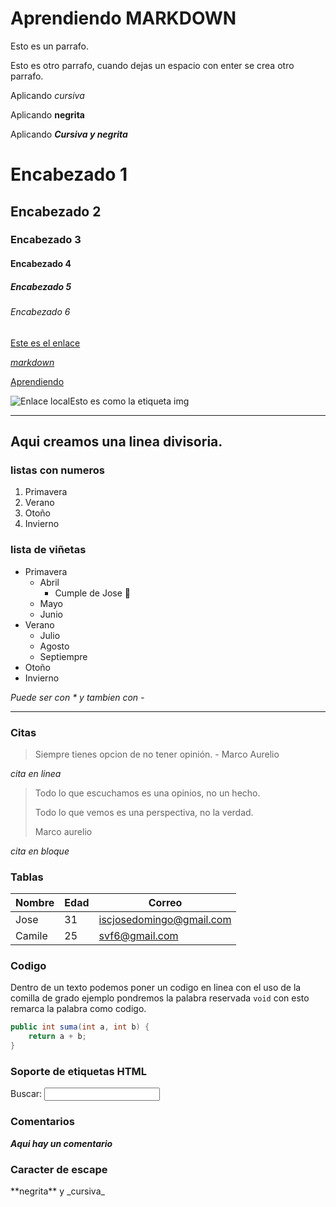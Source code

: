 # Aprendiendo MARKDOWN

Esto es un parrafo.

Esto es otro parrafo, cuando dejas un espacio con enter se crea otro parrafo.

Aplicando _cursiva_

Aplicando **negrita**

Aplicando **_Cursiva y negrita_**

# Encabezado 1

## Encabezado 2

### Encabezado 3

#### Encabezado 4

##### Encabezado 5

###### Encabezado 6

[Este es el enlace](https://joedicastro.com/pages/markdown.html)

[_markdown_](https://www.markdownguide.org/)

[Aprendiendo](#aprendiendo-markdown)

![Enlace local](/img.jpeg)Esto es como la etiqueta img

---

## Aqui creamos una linea divisoria.

### listas con numeros

1. Primavera
1. Verano
1. Otoño
1. Invierno

### lista de viñetas

- Primavera
  - Abril
    - Cumple de Jose 🎂
  - Mayo
  - Junio
- Verano
  - Julio
  - Agosto
  - Septiempre
- Otoño
- Invierno

_Puede ser con \* y tambien con -_

---

### Citas

> Siempre tienes opcion de no tener opinión. - Marco Aurelio

_cita en linea_

> Todo lo que escuchamos es una opinios, no un hecho.
>
> Todo lo que vemos es una perspectiva, no la verdad.
>
> Marco aurelio

_cita en bloque_

### Tablas

| Nombre | Edad | Correo                   |
| ------ | ---- | ------------------------ |
| Jose   | 31   | iscjosedomingo@gmail.com |
| Camile | 25   | svf6@gmail.com           |

### Codigo

Dentro de un texto podemos poner un codigo en linea con el uso de la comilla de grado ejemplo pondremos la palabra reservada `void` con esto remarca la palabra como codigo.

```java
public int suma(int a, int b) {
    return a + b;
}
```
### Soporte de etiquetas HTML

<form>
    <label for="q">Buscar:</label>
    <input type="search" name="q" id="q">
</form>

### Comentarios
<!-- Esto es un comentario en Markdown -->
___Aqui hay un comentario___

### Caracter de escape

\*\*negrita\*\* y \_cursiva\_